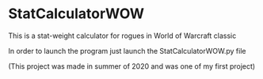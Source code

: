 # StatCalculatorWOW
This is a stat-weight calculator for rogues in World of Warcraft classic

In order to launch the program just launch the StatCalculatorWOW.py file

(This project was made in summer of 2020 and was one of my first project)
